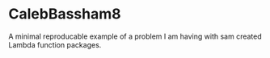 # CalebBassham8
A minimal reproducable example of a problem I am having with sam created Lambda function packages.
